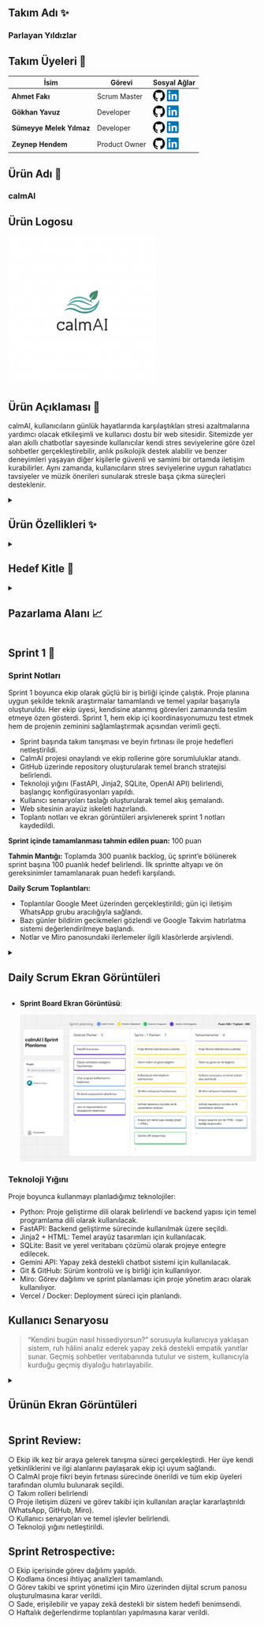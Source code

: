 ## Takım Adı ✨

### Parlayan Yıldızlar  </summary>

## Takım Üyeleri  👥


| İsim                     | Görevi         | Sosyal Ağlar                                                                                                                                   |
|--------------------------|----------------|------------------------------------------------------------------------------------------------------------------------------------------------|
| **Ahmet Fakı**           | Scrum Master   | <a href="https://github.com/ahmet-faki"><img src="assets/github.png" alt="GitHub" width="24"/></a> <a href="https://www.linkedin.com/in/ahmetfaki/"><img src="assets/LinkedIn_logo_initials.png" alt="LinkedIn" width="24"/></a>  |
| **Gökhan Yavuz**         | Developer      | <a href="https://github.com/GokhanYavuzz"><img src="assets/github.png" alt="GitHub" width="24"/></a> <a href="https://www.linkedin.com/in/g%C3%B6khan-yavuz-835836280/"><img src="assets/LinkedIn_logo_initials.png" alt="LinkedIn" width="24"/></a>  |
| **Sümeyye Melek Yılmaz** | Developer      | <a href="https://github.com/sumeyyemelekyilmaz"><img src="assets/github.png" alt="GitHub" width="24"/></a> <a href="https://www.linkedin.com/in/smelekyilmaz/"><img src="assets/LinkedIn_logo_initials.png" alt="LinkedIn" width="24"/></a>  |
| **Zeynep Hendem**        | Product Owner  | <a href="https://github.com/zeynephendem"><img src="assets/github.png" alt="GitHub" width="24"/></a> <a href="https://www.linkedin.com/in/zeynephendem"><img src="assets/LinkedIn_logo_initials.png" alt="LinkedIn" width="24"/></a>  |

## Ürün Adı 🧠
### calmAI 

## Ürün Logosu
<p align="left">
  <img src="assets/Gemini_Generated_Image_5qxzf95qxzf95qxz.png" alt="Takım Logosu" width="300" />
</p>


## Ürün Açıklaması 📝
calmAI, kullanıcıların günlük hayatlarında karşılaştıkları stresi azaltmalarına yardımcı olacak etkileşimli ve kullanıcı dostu bir web sitesidir. Sitemizde yer alan akıllı chatbotlar sayesinde kullanıcılar kendi stres seviyelerine göre özel sohbetler gerçekleştirebilir, anlık psikolojik destek alabilir ve benzer deneyimleri yaşayan diğer kişilerle güvenli ve samimi bir ortamda iletişim kurabilirler. Aynı zamanda, kullanıcıların stres seviyelerine uygun rahatlatıcı tavsiyeler ve müzik önerileri sunularak stresle başa çıkma süreçleri desteklenir.

<details>
  <summary><h2>Ürün Özellikleri ✨</h2></summary>

- **Kişiselleştirilmiş Chatbot Sohbetleri:** Kullanıcılar, girişte yaptıkları kısa bir stres seviyesi değerlendirmesi sonrasında kendilerine en uygun sohbet botuyla eşleştirilir. Chatbotlar kullanıcının duygu durumuna duyarlı şekilde yapılandırılmış, motive edici, empatik ve yönlendirici yanıtlarla kullanıcıya eşlik eder. Sohbetler, bilgilendirici içerikler ve gevşeme tekniklerine dair önerilerle desteklenir.
  
- **Topluluk Sohbet Alanı:** Platform, kullanıcıların birbirleriyle anonim olarak sohbet edebilecekleri ve deneyimlerini paylaşabilecekleri bir topluluk alanı sunar. Bu bölümde kullanıcılar yalnız olmadıklarını hisseder, duygusal destek bulur ve başkalarının baş etme stratejilerinden ilham alabilir.
  
- **Haftalık Stres Raporlaması:** Kullanıcıların hafta boyunca biriken stres seviyeleri grafiksel ve özet raporlarla sunulur, böylece kullanıcılar stres trendlerini takip edebilir ve ihtiyaç duyduklarında müdahale stratejilerini gözden geçirebilir.
  
- **Günlük Tutma Alanı:** Kullanıcılar duygularını, düşüncelerini ve deneyimlerini anonim bir günlük sayfasında yazabilir; bu sayede kendileriyle ve süreçleriyle ilgili farkındalık kazanır ve ilerlemelerini gözlemleyebilir.
  
- **Özelleştirilmiş Tavsiyeler:** Kullanıcının stres seviyesi ve kişisel ilgi alanlarına göre sistem tarafından dinamik olarak sunulan içerikler, hem zihinsel hem de duygusal rahatlamayı destekleyecek şekilde çeşitlendirilmiştir. Bu kapsamda, anlık rahatlama sağlamaya yönelik yönlendirmeli nefes alma uygulamaları ve basit gevşeme yöntemleri içeren nefes egzersizleri sunulmaktadır. Kullanıcının içinde bulunduğu ruh hâline uygun olarak seçilen motive edici veya sakinleştirici içerikler arasında rahatlatıcı kısa yazılar ve alıntılar yer alır. Duygu durumunu dengelemeye yardımcı olacak şekilde hazırlanmış müzik listeleri ise lofi, doğa sesleri, klasik müzik, ambient ve soft pop gibi çeşitli kategorilerden oluşmaktadır. Ayrıca, kullanıcıların günlük yaşamlarında stres düzeylerini düzenli olarak azaltmalarını hedefleyen küçük ama etkili alışkanlık önerileri de platformda yer almaktadır. Bu öneriler arasında gün sonunda yürüyüş yapmak, dijital molalar vermek veya günlük tutmak gibi basit ama faydalı uygulamalar bulunmaktadır.

- **Gizlilik ve Güvenlik:** Kullanıcıların kişisel bilgileri toplanmaz. Sohbetler anonim olarak gerçekleştirilir ve tüm veri akışı kullanıcı gizliliğini koruyacak şekilde şifrelenir. Platform, güvenli bir deneyim sunmak üzere tasarlanmıştır.
  
- **Açık Kaynak Geliştirme:** calmAI, açık kaynaklı bir projedir. Yazılım geliştiriciler, tasarımcılar ve psikolojiye ilgi duyan katkıcılar, projeye GitHub üzerinden katkıda bulunabilir. Platformun sürdürülebilirliği ve gelişimi, topluluk desteğiyle ilerlemektedir.
  
</details>

<details>
<summary><h2>Hedef Kitle 🎯 </h2></summary>
 - Yoğun iş temposuna sahip çalışanlar

 - Sınav stresi yaşayan öğrenciler

 - Günlük yaşamın baskılarıyla mücadele eden gençler ve yetişkinler

 - Dijital yollarla duygusal rahatlama arayan herkes

 - Teknolojiye aşina kullanıcılar

 - Dijital deneyimi sınırlı olan bireyler
</details>

<details>
<summary><h2>Pazarlama Alanı 📈 </h2></summary>
calmAI, modern yaşamın getirdiği stres, kaygı ve duygusal yoğunluklarla başa çıkmak isteyen bireyler için geliştirilen yapay zekâ destekli bir dijital destektir. Kullanıcıların ruh hâline duyarlı chatbotlarla kişiselleştirilmiş sohbetler gerçekleştirmesini sağlayan platform, aynı zamanda stres seviyelerine uygun müzik önerileri, motive edici içerikler ve anonim topluluk sohbet alanlarıyla duygusal rahatlama sunar. calmAI, sınav kaygısı yaşayan öğrencilerden iş hayatında tükenmişlik hisseden profesyonellere kadar geniş bir kitleye hitap eder. Sade ve kullanıcı dostu arayüzüyle dijital deneyimi sınırlı olan kullanıcılar için bile erişilebilir bir yapı sunan calmAI, “Kendini bugün nasıl hissediyorsun?” sorusuyla başlayan yolculukta kullanıcıya güvenli ve samimi bir alan açar. Sosyal medya, üniversite toplulukları, influencer iş birlikleri ve SEO odaklı blog içerikleriyle tanıtımı yapılması planlanan platform, zihinsel ve duygusal sağlığı dijital dünyada desteklemeyi hedefler.
</details>


## Sprint 1 🚀
  
### Sprint Notları
Sprint 1 boyunca ekip olarak güçlü bir iş birliği içinde çalıştık. Proje planına uygun şekilde teknik araştırmalar tamamlandı ve temel yapılar başarıyla oluşturuldu. Her ekip üyesi, kendisine atanmış görevleri zamanında teslim etmeye özen gösterdi. Sprint 1, hem ekip içi koordinasyonumuzu test etmek hem de projenin zeminini sağlamlaştırmak açısından verimli geçti.
  - Sprint başında takım tanışması ve beyin fırtınası ile proje hedefleri netleştirildi.
  - CalmAI projesi onaylandı ve ekip rollerine göre sorumluluklar atandı.
  - GitHub üzerinde repository oluşturularak temel branch stratejisi belirlendi.
  - Teknoloji yığını (FastAPI, Jinja2, SQLite, OpenAI API) belirlendi, başlangıç konfigürasyonları yapıldı.
  - Kullanıcı senaryoları taslağı oluşturularak temel akış şemalandı.
  - Web sitesinin arayüz iskeleti hazırlandı.
  - Toplantı notları ve ekran görüntüleri arşivlenerek sprint 1 notları kaydedildi.
    
**Sprint içinde tamamlanması tahmin edilen puan:** 100 puan

**Tahmin Mantığı:** Toplamda 300 puanlık backlog, üç sprint’e bölünerek sprint başına 100 puanlık hedef belirlendi. İlk sprintte altyapı ve ön gereksinimler tamamlanarak puan hedefi karşılandı.

**Daily Scrum Toplantıları:**
 - Toplantılar Google Meet üzerinden gerçekleştirildi; gün içi iletişim WhatsApp grubu aracılığıyla sağlandı.
 - Bazı günler bildirim gecikmeleri gözlendi ve Google Takvim hatırlatma sistemi değerlendirilmeye başlandı.
 - Notlar ve Miro panosundaki ilerlemeler ilgili klasörlerde arşivlendi.

<details>
<summary><h2>Daily Scrum Ekran Görüntüleri</h2></summary>
<p align="left">
  <img src="assets/wpss.jpg" alt="ekran görüntüsü" width="700" />
</p>

<p align="left">
  <img src="assets/meet_1.jpg" alt="Takım Logosu" width="700" />
</p>
</details>

- **Sprint Board Ekran Görüntüsü**:
  <p align="left">
  <img src="assets/miross.jpg" alt="Takım Logosu" width="700" />
</p>

### Teknoloji Yığını
Proje boyunca kullanmayı planladığımız teknolojiler:
- Python: Proje geliştirme dili olarak belirlendi ve backend yapısı için temel programlama dili olarak kullanılacak.  
- FastAPI: Backend geliştirme sürecinde kullanılmak üzere seçildi.  
- Jinja2 + HTML: Temel arayüz tasarımları için kullanılacak.  
- SQLite: Basit ve yerel veritabanı çözümü olarak projeye entegre edilecek.  
- Gemini API: Yapay zekâ destekli chatbot sistemi için kullanılacak.  
- Git & GitHub: Sürüm kontrolü ve iş birliği için kullanılıyor.  
- Miro: Görev dağılımı ve sprint planlaması için proje yönetim aracı olarak kullanılıyor.  
- Vercel / Docker: Deployment süreci için planlandı.

##  Kullanıcı Senaryosu
> “Kendini bugün nasıl hissediyorsun?” sorusuyla kullanıcıya yaklaşan sistem, ruh hâlini analiz ederek yapay zekâ destekli empatik yanıtlar sunar. Geçmiş sohbetler veritabanında tutulur ve sistem, kullanıcıyla kurduğu geçmiş diyaloğu hatırlayabilir.

<details>
<summary><h2>Ürünün Ekran Görüntüleri</h2></summary>
<p align="left">
  <img src="assets/giriş ekranı.jpg" alt="ekran görüntüsü" width="700" />
</p>

<p align="left">
  <img src="assets/sohbet ekranı.jpg" alt="Takım Logosu" width="700" />
</p>
</details>

## Sprint Review: 

   ○ Ekip ilk kez bir araya gelerek tanışma süreci gerçekleştirdi. Her üye kendi yetkinliklerini ve ilgi alanlarını paylaşarak ekip içi uyum sağlandı.  
   ○ CalmAI proje fikri beyin fırtınası sürecinde önerildi ve tüm ekip üyeleri tarafından olumlu bulunarak seçildi.  
   ○ Takım rolleri belirlendi  
   ○ Proje iletişim düzeni ve görev takibi için kullanılan araçlar kararlaştırıldı (WhatsApp, GitHub, Miro).  
   ○ Kullanıcı senaryoları ve temel işlevler belirlendi.  
   ○ Teknoloji yığını netleştirildi.  

## Sprint Retrospective:

   ○ Ekip içerisinde görev dağılımı yapıldı.  
   ○ Kodlama öncesi ihtiyaç analizleri tamamlandı.  
   ○ Görev takibi ve sprint yönetimi için Miro üzerinden dijital scrum panosu oluşturulmasına karar verildi.  
   ○ Sade, erişilebilir ve yapay zekâ destekli bir sistem hedefi benimsendi.  
   ○ Haftalık değerlendirme toplantıları yapılmasına karar verildi.  


